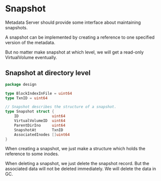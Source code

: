 # Snapshot

Metadata Server should provide some interface about maintaining snapshots.

A snapshot can be implemented by creating a reference to one specified version of the metadata.

But no matter make snapshot at which level, we will get a read-only VirtualVolume eventually.

## Snapshot at directory level

```go
package design

type BlockIndexInFile = uint64
type TxnID = uint64

// Snapshot describes the structure of a snapshot. 
type Snapshot struct {
	ID               uint64
	VirtualVolumeID  uint64
	ParentDirIno     uint64
	SnapshotAt       TxnID
	AssociatedInodes []uint64
}
```

When creating a snapshot, we just make a structure which holds the reference to some inodes.

When deleting a snapshot, we just delete the snapshot record. But the associated data will
not be deleted immediately. We will delete the data in GC.
